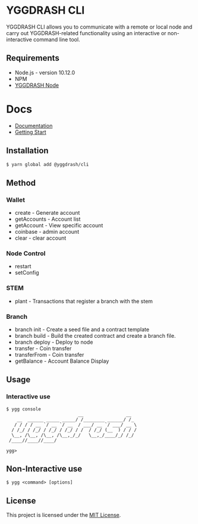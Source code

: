 # YGGDRASH CLI
YGGDRASH CLI allows you to communicate with a remote or local node and carry out YGGDRASH-related functionality using an interactive or non-interactive command line tool.

## Requirements
- Node.js - version 10.12.0
- NPM
- [YGGDRASH Node](https://github.com/yggdrash/yggdrash)

# Docs
- [Documentation](https://github.com/yggdrash/yggdrash-cli/tree/develop/docs)
- [Getting Start](https://developer.yggdrash.io/)

## Installation
```sh
$ yarn global add @yggdrash/cli
```

## Method
### Wallet
- create - Generate account
- getAccounts - Account list
- getAccount - View specific account
- coinbase - admin account
- clear - clear account

### Node Control
- restart
- setConfig

### STEM
- plant - Transactions that register a branch with the stem

### Branch
- branch init - Create a seed file and a contract template
- branch build - Build the created contract and create a branch file.
- branch deploy - Deploy to node
- transfer - Coin transfer
- transferFrom - Coin transfer
- getBalance - Account Balance Display

## Usage
### Interactive use
```
$ ygg console
                           __                __
    __  ______ _____ _____/ /________ ______/ /_
   / / / / __ `/ __ `/ __  / ___/ __ `/ ___/ __ \
  / /_/ / /_/ / /_/ / /_/ / /  / /_/ (__  ) / / /
  \__, /\__, /\__, /\__,_/_/   \__,_/____/_/ /_/
 /____//____//____/

ygg> 
```

## Non-Interactive use
```
$ ygg <command> [options]
```

## License
This project is licensed under the [MIT License](LICENSE).
